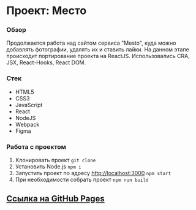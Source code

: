 # Проект: Место

### Обзор

Продолжается работа над сайтом сервиса "Mesto", куда можно добавлять фотографии, удалять их и ставить лайки. На данном этапе происходит портирование проекта на ReactJS. Использовались CRA, JSX, React-Hooks, React DOM.

### Стек

- HTML5
- CSS3
- JavaScript
- React
- NodeJS
- Webpack
- Figma

### Работа с проектом

1. Клонировать проект `git clone`
2. Установить Node.js `npm i`
3. Запустить проект по адресу [http://localhost:3000](http://localhost:3000) `npm start`
4. При необходимости собрать проект `npm run build`

## [Ссылка на GitHub Pages](https://vadim2370.github.io/mesto-react/)
